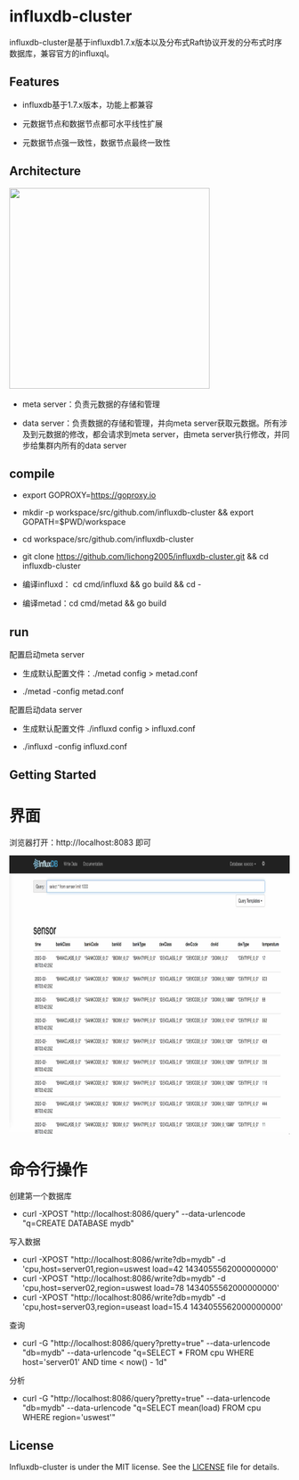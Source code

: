 

# influxdb-cluster

influxdb-cluster是基于influxdb1.7.x版本以及分布式Raft协议开发的分布式时序数据库，兼容官方的influxql。

## Features

- influxdb基于1.7.x版本，功能上都兼容

- 元数据节点和数据节点都可水平线性扩展 

- 元数据节点强一致性，数据节点最终一致性  

## Architecture
<img src="./docs/architecture.jpgg" width=360 height=360 />

- meta server：负责元数据的存储和管理

- data server：负责数据的存储和管理，并向meta server获取元数据。所有涉及到元数据的修改，都会请求到meta server，由meta server执行修改，并同步给集群内所有的data server

## compile
 
- export GOPROXY=https://goproxy.io

- mkdir -p workspace/src/github.com/influxdb-cluster && export GOPATH=$PWD/workspace

- cd workspace/src/github.com/influxdb-cluster

- git clone https://github.com/lichong2005/influxdb-cluster.git && cd influxdb-cluster

- 编译influxd： cd cmd/influxd && go build && cd -

- 编译metad：cd cmd/metad && go build

## run

配置启动meta server

- 生成默认配置文件：./metad config > metad.conf

- ./metad -config metad.conf

配置启动data server

- 生成默认配置文件 ./influxd config > influxd.conf

- ./influxd -config influxd.conf

## Getting Started

# 界面

浏览器打开：http://localhost:8083 即可

<img src="./docs/admin_web.jpg" width=900 height=500 />

# 命令行操作

创建第一个数据库
- curl -XPOST "http://localhost:8086/query" --data-urlencode "q=CREATE DATABASE mydb"

写入数据
- curl -XPOST "http://localhost:8086/write?db=mydb" -d 'cpu,host=server01,region=uswest load=42 1434055562000000000'
- curl -XPOST "http://localhost:8086/write?db=mydb" -d 'cpu,host=server02,region=uswest load=78 1434055562000000000'
- curl -XPOST "http://localhost:8086/write?db=mydb"  -d 'cpu,host=server03,region=useast load=15.4 1434055562000000000'

查询
- curl -G "http://localhost:8086/query?pretty=true" --data-urlencode "db=mydb" --data-urlencode "q=SELECT * FROM cpu WHERE host='server01' AND time < now() - 1d"

分析
- curl -G "http://localhost:8086/query?pretty=true" --data-urlencode "db=mydb" --data-urlencode "q=SELECT mean(load) FROM cpu WHERE region='uswest'"

## License
Influxdb-cluster is under the MIT license. See the [LICENSE](LICENSE) file for details.
